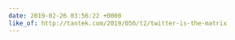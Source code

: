 ```yaml
---
date: 2019-02-26 03:56:22 +0000
like_of: http://tantek.com/2019/056/t2/twitter-is-the-matrix
---
```

